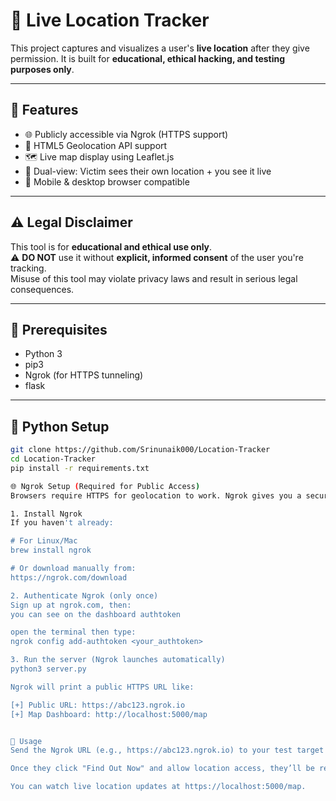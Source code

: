 # 📍 Live Location Tracker

This project captures and visualizes a user's **live location** after they give permission. It is built for **educational, ethical hacking, and testing purposes only**.

---

## 🚀 Features

- 🌐 Publicly accessible via Ngrok (HTTPS support)
- 📍 HTML5 Geolocation API support
- 🗺️ Live map display using Leaflet.js
- 📡 Dual-view: Victim sees their own location + you see it live
- 📱 Mobile & desktop browser compatible

---

## ⚠️ Legal Disclaimer

This tool is for **educational and ethical use only**.  
⚠️ **DO NOT** use it without **explicit, informed consent** of the user you're tracking.  
Misuse of this tool may violate privacy laws and result in serious legal consequences.

---

## 🔧 Prerequisites

- Python 3
- pip3
- Ngrok (for HTTPS tunneling)
- flask

---

## 🐍 Python Setup

```bash
git clone https://github.com/Srinunaik000/Location-Tracker
cd Location-Tracker
pip install -r requirements.txt

🌐 Ngrok Setup (Required for Public Access)
Browsers require HTTPS for geolocation to work. Ngrok gives you a secure HTTPS tunnel to your local server.

1. Install Ngrok
If you haven't already:

# For Linux/Mac
brew install ngrok

# Or download manually from:
https://ngrok.com/download

2. Authenticate Ngrok (only once)
Sign up at ngrok.com, then:
you can see on the dashboard authtoken

open the terminal then type:
ngrok config add-authtoken <your_authtoken>

3. Run the server (Ngrok launches automatically)
python3 server.py

Ngrok will print a public HTTPS URL like:

[+] Public URL: https://abc123.ngrok.io
[+] Map Dashboard: http://localhost:5000/map


🔗 Usage
Send the Ngrok URL (e.g., https://abc123.ngrok.io) to your test target (they must give permission).

Once they click "Find Out Now" and allow location access, they’ll be redirected to /map.

You can watch live location updates at https://localhost:5000/map.
